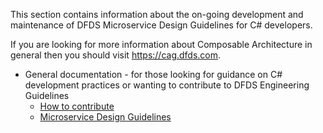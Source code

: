 This section contains information about the on-going development and maintenance of DFDS Microservice Design Guidelines for C# developers.

If you are looking for more information about Composable Architecture in general then you should visit https://cag.dfds.com.

* General documentation - for those looking for guidance on C# development practices or wanting to contribute to DFDS Engineering Guidelines
   * [How to contribute](CONTRIBUTING.md)
   * [Microservice Design Guidelines](ARCHITECTURE.md)

